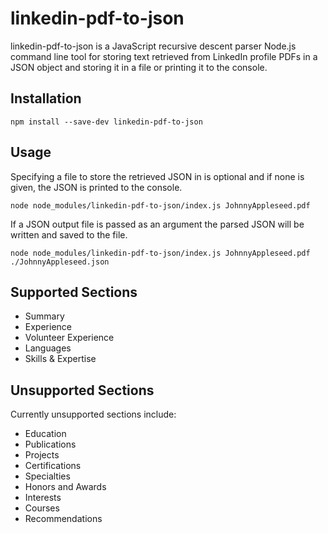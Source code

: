 # linkedin-pdf-to-json

linkedin-pdf-to-json is a JavaScript recursive descent parser Node.js command line tool for storing text retrieved from LinkedIn profile PDFs in a JSON object and storing it in a file or printing it to the console.

## Installation

```
npm install --save-dev linkedin-pdf-to-json
```

## Usage

Specifying a file to store the retrieved JSON in is optional and if none is given, the JSON is printed to the console.

```
node node_modules/linkedin-pdf-to-json/index.js JohnnyAppleseed.pdf
```

If a JSON output file is passed as an argument the parsed JSON will be written and saved to the file.

```
node node_modules/linkedin-pdf-to-json/index.js JohnnyAppleseed.pdf ./JohnnyAppleseed.json
```

## Supported Sections

* Summary
* Experience
* Volunteer Experience
* Languages
* Skills & Expertise

## Unsupported Sections

Currently unsupported sections include:

* Education
* Publications
* Projects
* Certifications
* Specialties
* Honors and Awards
* Interests
* Courses
* Recommendations